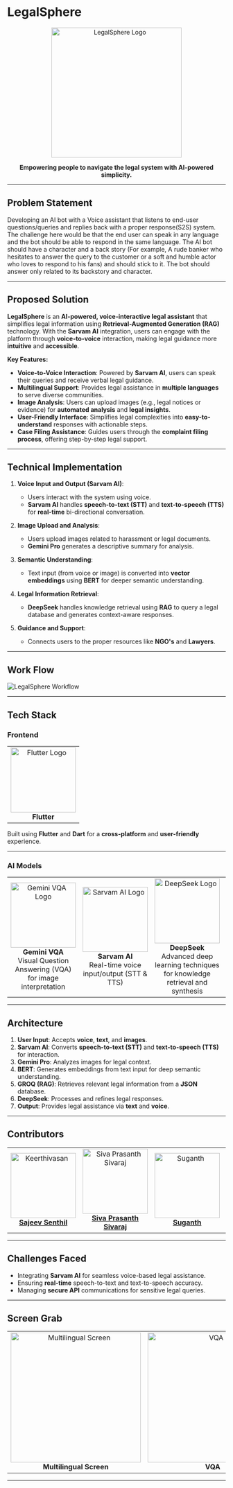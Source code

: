
# **LegalSphere**

<div align="center">
  <img src="https://github.com/user-attachments/assets/5b252d06-1535-4f0d-b973-807a4c590e9f" alt="LegalSphere Logo" width="300">
  <p><strong>Empowering people to navigate the legal system with AI-powered simplicity.</strong></p>
</div>

---

## **Problem Statement**

Developing an AI bot with a Voice assistant that listens to end-user questions/queries and replies back with a proper response(S2S) system. The challenge here would be that the end user can speak in any language and the bot should be able to respond in the same language. The AI bot should have a character and a back story (For example, A rude banker who hesitates to answer the query to the customer or a soft and humble actor who loves to respond to his fans) and should stick to it. The bot should answer only related to its backstory and character.

---

## **Proposed Solution**

**LegalSphere** is an **AI-powered, voice-interactive legal assistant** that simplifies legal information using **Retrieval-Augmented Generation (RAG)** technology. With the **Sarvam AI** integration, users can engage with the platform through **voice-to-voice** interaction, making legal guidance more **intuitive** and **accessible**.  

**Key Features:**
- **Voice-to-Voice Interaction**: Powered by **Sarvam AI**, users can speak their queries and receive verbal legal guidance.  
- **Multilingual Support**: Provides legal assistance in **multiple languages** to serve diverse communities.  
- **Image Analysis**: Users can upload images (e.g., legal notices or evidence) for **automated analysis** and **legal insights**.  
- **User-Friendly Interface**: Simplifies legal complexities into **easy-to-understand** responses with actionable steps.  
- **Case Filing Assistance**: Guides users through the **complaint filing process**, offering step-by-step legal support.  

---

## **Technical Implementation**

1. **Voice Input and Output (Sarvam AI)**:
   - Users interact with the system using voice.  
   - **Sarvam AI** handles **speech-to-text (STT)** and **text-to-speech (TTS)** for **real-time** bi-directional conversation.  

2. **Image Upload and Analysis**:
   - Users upload images related to harassment or legal documents.  
   - **Gemini Pro** generates a descriptive summary for analysis.  

3. **Semantic Understanding**:
   - Text input (from voice or image) is converted into **vector embeddings** using **BERT** for deeper semantic understanding.  

4. **Legal Information Retrieval**:  
   - **DeepSeek** handles knowledge retrieval using **RAG** to query a legal database and generates context-aware responses.  

5. **Guidance and Support**:
   - Connects users to the proper resources like **NGO's** and **Lawyers**. 

---

## **Work Flow**

![LegalSphere Workflow](https://github.com/user-attachments/assets/b6571952-02c0-48bc-8f58-f52cb488abc4)

---

## **Tech Stack**

### **Frontend**

<table>
  <tr>
    <td align="center">
      <img src="https://github.com/user-attachments/assets/75fd847f-a95f-4a15-8b56-2c7a50ab3a24" alt="Flutter Logo" width="150">
      <br>
      <b>Flutter</b>
    </td>
  </tr>
</table>

Built using **Flutter** and **Dart** for a **cross-platform** and **user-friendly** experience.

---

### **AI Models**

<table>
  <tr>
    <td align="center">
      <img src="https://github.com/user-attachments/assets/2de43c25-799b-44f7-a04c-8009e3aa8c34" alt="Gemini VQA Logo" width="150">
      <br>
      <b>Gemini VQA</b>
      <br>
      Visual Question Answering (VQA) for image interpretation
    </td>
    <td align="center">
      <img src="https://github.com/user-attachments/assets/9d3b5f7d-a4c4-4cf9-9fe2-a6216f6a1312" alt="Sarvam AI Logo" width="150">
      <br>
      <b>Sarvam AI</b>
      <br>
      Real-time voice input/output (STT & TTS)
    </td>
    <td align="center">
      <img src="https://github.com/user-attachments/assets/97cb40c0-2695-4fb8-9deb-7eda82d0aa96" alt="DeepSeek Logo" width="150">
      <br>
      <b>DeepSeek</b>
      <br>
      Advanced deep learning techniques for knowledge retrieval and synthesis
    </td>
        <td align="center">
      <img src="https://github.com/user-attachments/assets/c2433058-4167-4d7c-8589-b898559ef0c9" alt="DeepSeek Logo" width="150">
      <br>
      <b>Google Translate</b>
      <br>
      Google Translate for seamless translation from native languages to english
    </td>
  </tr>
</table>

---

## **Architecture**

1. **User Input**: Accepts **voice**, **text**, and **images**.
2. **Sarvam AI**: Converts **speech-to-text (STT)** and **text-to-speech (TTS)** for interaction.
3. **Gemini Pro**: Analyzes images for legal context.
4. **BERT**: Generates embeddings from text input for deep semantic understanding.
5. **GROQ (RAG)**: Retrieves relevant legal information from a **JSON** database.
6. **DeepSeek**: Processes and refines legal responses.  
7. **Output**: Provides legal assistance via **text** and **voice**.

---

## **Contributors**

<table>
  <tr>
    <td align="center">
      <img src="https://avatars.githubusercontent.com/SajeevSenthil?s=300" alt="Keerthivasan" width="150">
      <br>
      <b><a href="https://github.com/SajeevSenthil">Sajeev Senthil </a></b>
    </td>
    <td align="center">
      <img src="https://avatars.githubusercontent.com/SivaPrasanthSivaraj?s=300" alt="Siva Prasanth Sivaraj" width="150">
      <br>
      <b><a href="https://github.com/SivaPrasanthSivaraj">Siva Prasanth Sivaraj</a></b>
    </td>
    <td align="center">
      <img src="https://avatars.githubusercontent.com/suganth07?s=300" alt="Suganth" width="150">
      <br>
      <b><a href="https://github.com/suganth07">Suganth</a></b>
    </td>
    <td align="center">
      <img src="https://avatars.githubusercontent.com/Keerthivasan-Venkitajalam?s=300" alt="Keerthivasan" width="150">
      <br>
      <b><a href="https://github.com/Keerthivasan-Venkitajalam">Keerthivasan S V </a></b>
    </td>
  </tr>
</table>

---

## **Challenges Faced**

- Integrating **Sarvam AI** for seamless voice-based legal assistance.  
- Ensuring **real-time** speech-to-text and text-to-speech accuracy.  
- Managing **secure API** communications for sensitive legal queries.  

---

## **Screen Grab**

<table>
  <tr>
    <td align="center">
      <img src="https://github.com/user-attachments/assets/877be5c1-812e-4381-8db8-62f7be9b3536" alt="Multilingual Screen" width="300">
      <br>
      <b>Multilingual Screen</b>
    </td>
    <td align="center">
      <img src="https://github.com/user-attachments/assets/faafcdb9-06f4-4d92-ac86-60aea95badae" alt="VQA" width="300">
      <br>
      <b>VQA</b>
    </td>
    <td align="center">
      <img src="https://github.com/user-attachments/assets/dfee1d7e-43ff-46fb-b21b-7ab775896691" alt="Voice" width="300">
      <br>
      <b>Voice Assisstant</b>
    </td>
  </tr>
</table>

---
